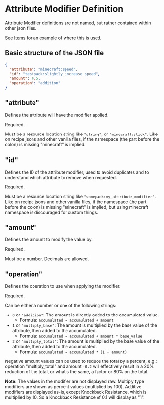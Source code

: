 # Attribute Modifier Definition

Attribute Modifier definitions are not named, but rather contained within other json files.

See [Items](./Items.md#attribute_modifiers) for an example of where this is used.

## Basic structure of the JSON file

```json
{
  "attribute": "minecraft:speed",
  "id": "testpack:slightly_increase_speed",
  "amount": 0.5,
  "operation": "addition"
}
```

## "attribute"

Defines the attribute will have the modifier applied.

Required.

Must be a resource location string like `"string"`, or `"minecraft:stick"`. Like on recipe jsons and other vanilla files,
if the namespace (the part before the colon) is missing "minecraft" is implied.

## "id"

Defines the ID of the attribute modifier, used to avoid duplicates and to understand which attribute to remove when requested.

Required.

Must be a resource location string like `"somepack:my_attribute_modifier"`. Like on recipe jsons and other vanilla files,
if the namespace (the part before the colon) is missing "minecraft" is implied, but using minecraft namespace is discouraged for custom things.

## "amount"

Defines the amount to modify the value by.

Required.

Must be a number. Decimals are allowed.

## "operation"

Defines the operation to use when applying the modifier.

Required.

Can be either a number or one of the following strings:

* `0` or `"addition"`: The amount is directly added to the accumulated value.
  * Formula: `accumulated = accumulated + amount`
* `1` or `"multiply_base"`: The amount is multiplied by the base value of the attribute, then added to the accumulated.
  * Formula: `accumulated = accumulated + amount * base_value`
* `2` or `"multiply_total"`: The amount is multiplied by the base value of the attribute, then added to the accumulated.
  * Formula: `accumulated = accumulated * (1 + amount)`

Negative amount values can be used to reduce the total by a percent, e.g.: operation "multiply_total" and amount `-0.2` will effectively result in a 20% reduction of the total, or what's the same, a factor or 80% on the total.

**Note:** The values in the modifier are not displayed raw. Multiply type modifiers are shown as percent values (multiplied by 100). Additive modifiers are displayed as-is, except Knockback Resistance, which is multiplied by 10. So a Knockback Resistance of 0.1 will display as "1".
